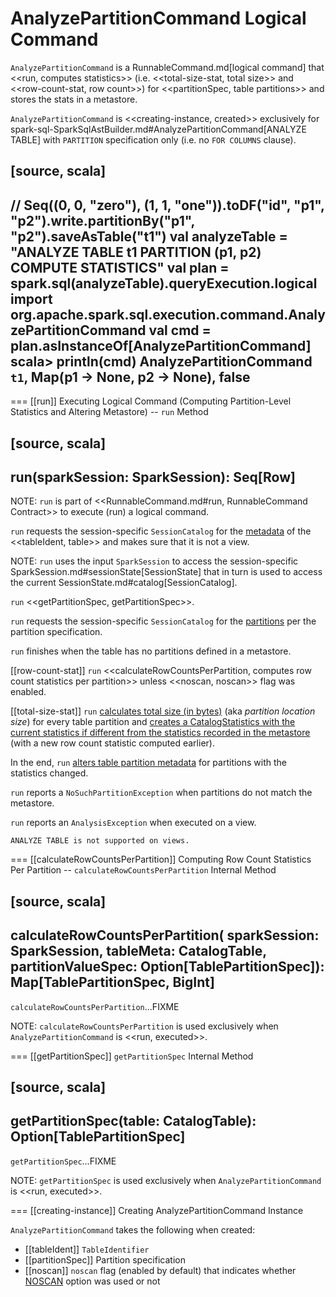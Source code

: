 # AnalyzePartitionCommand Logical Command

`AnalyzePartitionCommand` is a RunnableCommand.md[logical command] that <<run, computes statistics>> (i.e. <<total-size-stat, total size>> and <<row-count-stat, row count>>) for <<partitionSpec, table partitions>> and stores the stats in a metastore.

`AnalyzePartitionCommand` is <<creating-instance, created>> exclusively for spark-sql-SparkSqlAstBuilder.md#AnalyzePartitionCommand[ANALYZE TABLE] with `PARTITION` specification only (i.e. no `FOR COLUMNS` clause).

[source, scala]
----
// Seq((0, 0, "zero"), (1, 1, "one")).toDF("id", "p1", "p2").write.partitionBy("p1", "p2").saveAsTable("t1")
val analyzeTable = "ANALYZE TABLE t1 PARTITION (p1, p2) COMPUTE STATISTICS"
val plan = spark.sql(analyzeTable).queryExecution.logical
import org.apache.spark.sql.execution.command.AnalyzePartitionCommand
val cmd = plan.asInstanceOf[AnalyzePartitionCommand]
scala> println(cmd)
AnalyzePartitionCommand `t1`, Map(p1 -> None, p2 -> None), false
----

=== [[run]] Executing Logical Command (Computing Partition-Level Statistics and Altering Metastore) -- `run` Method

[source, scala]
----
run(sparkSession: SparkSession): Seq[Row]
----

NOTE: `run` is part of <<RunnableCommand.md#run, RunnableCommand Contract>> to execute (run) a logical command.

`run` requests the session-specific `SessionCatalog` for the [metadata](../SessionCatalog.md#getTableMetadata) of the <<tableIdent, table>> and makes sure that it is not a view.

NOTE: `run` uses the input `SparkSession` to access the session-specific SparkSession.md#sessionState[SessionState] that in turn is used to access the current SessionState.md#catalog[SessionCatalog].

`run` <<getPartitionSpec, getPartitionSpec>>.

`run` requests the session-specific `SessionCatalog` for the [partitions](../SessionCatalog.md#listPartitions) per the partition specification.

`run` finishes when the table has no partitions defined in a metastore.

[[row-count-stat]]
`run` <<calculateRowCountsPerPartition, computes row count statistics per partition>> unless <<noscan, noscan>> flag was enabled.

[[total-size-stat]]
`run` [calculates total size (in bytes)](../CommandUtils.md#calculateLocationSize) (aka _partition location size_) for every table partition and [creates a CatalogStatistics with the current statistics if different from the statistics recorded in the metastore](../CommandUtils.md#compareAndGetNewStats) (with a new row count statistic computed earlier).

In the end, `run` [alters table partition metadata](../SessionCatalog.md#alterPartitions) for partitions with the statistics changed.

`run` reports a `NoSuchPartitionException` when partitions do not match the metastore.

`run` reports an `AnalysisException` when executed on a view.

```text
ANALYZE TABLE is not supported on views.
```

=== [[calculateRowCountsPerPartition]] Computing Row Count Statistics Per Partition -- `calculateRowCountsPerPartition` Internal Method

[source, scala]
----
calculateRowCountsPerPartition(
  sparkSession: SparkSession,
  tableMeta: CatalogTable,
  partitionValueSpec: Option[TablePartitionSpec]): Map[TablePartitionSpec, BigInt]
----

`calculateRowCountsPerPartition`...FIXME

NOTE: `calculateRowCountsPerPartition` is used exclusively when `AnalyzePartitionCommand` is <<run, executed>>.

=== [[getPartitionSpec]] `getPartitionSpec` Internal Method

[source, scala]
----
getPartitionSpec(table: CatalogTable): Option[TablePartitionSpec]
----

`getPartitionSpec`...FIXME

NOTE: `getPartitionSpec` is used exclusively when `AnalyzePartitionCommand` is <<run, executed>>.

=== [[creating-instance]] Creating AnalyzePartitionCommand Instance

`AnalyzePartitionCommand` takes the following when created:

* [[tableIdent]] `TableIdentifier`
* [[partitionSpec]] Partition specification
* [[noscan]] `noscan` flag (enabled by default) that indicates whether [NOSCAN](../cost-based-optimization.md#NOSCAN) option was used or not

